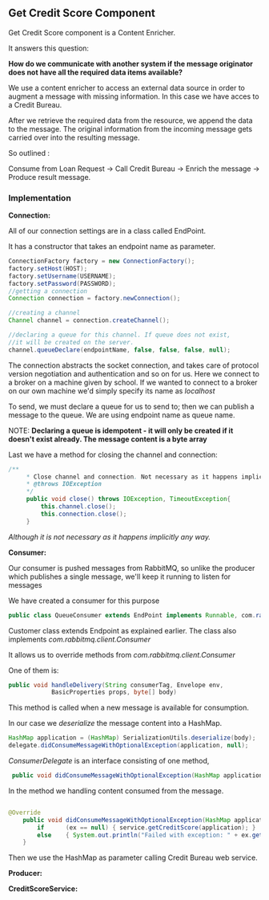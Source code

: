 
## Get Credit Score Component 

Get Credit Score component is a Content Enricher.

It answers this question: 

**How do we communicate with another system if the message originator does not have all the required data items available?**

We use a content enricher to access an external data source in order to augment a message with missing information. In this case we have acces to a Credit Bureau. 

After we retrieve the required data from the resource, we append the data to the message. The original information from the incoming message gets carried over into the resulting message.

So outlined : 

Consume from Loan Request -> Call Credit Bureau -> Enrich the message -> Produce result message.

### Implementation

**Connection:**

All of our connection settings are in a class called EndPoint. 

It has a constructor that takes an endpoint name as parameter.


```java
ConnectionFactory factory = new ConnectionFactory();
factory.setHost(HOST);
factory.setUsername(USERNAME);
factory.setPassword(PASSWORD);
//getting a connection
Connection connection = factory.newConnection();

//creating a channel
Channel channel = connection.createChannel();

//declaring a queue for this channel. If queue does not exist,
//it will be created on the server.
channel.queueDeclare(endpointName, false, false, false, null);
```
The connection abstracts the socket connection, and takes care of protocol version negotiation and authentication and so on for us. Here we connect to a broker on a machine given by school. If we wanted to connect to a broker on our own machine we'd simply specify its name as *localhost*

To send, we must declare a queue for us to send to; then we can publish a message to the queue. We are using endpoint name as queue name. 

NOTE: **Declaring a queue is idempotent - it will only be created if it doesn't exist already. The message content is a byte array**

Last we have a method for closing the channel and connection:

```java
/**
     * Close channel and connection. Not necessary as it happens implicitly any way. 
     * @throws IOException
     */
     public void close() throws IOException, TimeoutException{
         this.channel.close();
         this.connection.close();
     }
```
*Although it is not necessary as it happens implicitly any way.*


**Consumer:**

Our consumer is pushed messages from RabbitMQ, so unlike the producer which publishes a single message, we'll keep it running to listen for messages 

We have created a consumer for this purpose

```java
public class QueueConsumer extends EndPoint implements Runnable, com.rabbitmq.client.Consumer

```

Customer class extends Endpoint as explained earlier. The class also implements *com.rabbitmq.client.Consumer*

It allows us to override methods from *com.rabbitmq.client.Consumer*

One of them is: 
```java
public void handleDelivery(String consumerTag, Envelope env,
            BasicProperties props, byte[] body)
```
This method is called when a new message is available for consumption.

In our case we *deserialize* the message content into a HashMap.

```java
HashMap application = (HashMap) SerializationUtils.deserialize(body);
delegate.didConsumeMessageWithOptionalException(application, null);
```
*ConsumerDelegate* is an interface consisting of one method,
```java
 public void didConsumeMessageWithOptionalException(HashMap application, IOException ex);
```

In the method we handling content consumed from the message. 

```java

@Override
    public void didConsumeMessageWithOptionalException(HashMap application, IOException ex) {
        if      (ex == null) { service.getCreditScore(application); } 
        else    { System.out.println("Failed with exception: " + ex.getLocalizedMessage()); } 
    }
```
Then we use the HashMap as parameter calling Credit Bureau web service. 



**Producer:**




**CreditScoreService:**


